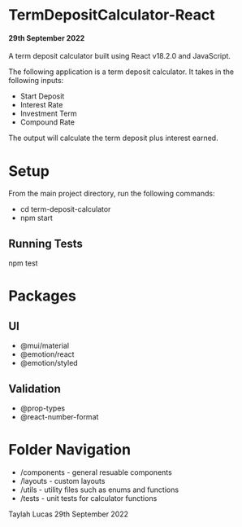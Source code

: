 # TermDepositCalculator-React
#### 29th September 2022

A term deposit calculator built using React v18.2.0 and JavaScript.

The following application is a term deposit calculator.
It takes in the following inputs:
- Start Deposit
- Interest Rate
- Investment Term
- Compound Rate

The output will calculate the term deposit plus interest earned.

# Setup

From the main project directory, run the following commands:

- cd term-deposit-calculator
- npm start

## Running Tests

npm test

# Packages

## UI 
- @mui/material
- @emotion/react
- @emotion/styled

## Validation
- @prop-types
- @react-number-format

# Folder Navigation

- /components - general resuable components
- /layouts - custom layouts
- /utils - utility files such as enums and functions
- /tests - unit tests for calculator functions


Taylah Lucas
29th September 2022
